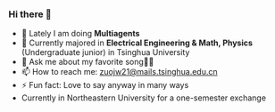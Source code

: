 ### Hi there 👋

- 🔭 Lately I am doing **Multiagents**
- 🌱 Currently majored in  **Electrical Engineering & Math, Physics** (Undergraduate junior) in Tsinghua University
- 💬 Ask me about my favorite song🎤🎼
- 📫 How to reach me: zuojw21@mails.tsinghua.edu.cn
- ⚡ Fun fact: Love to say anyway in many ways
- Currently in Northeastern University for a one-semester exchange

<!--
**Dr-Left/Dr-Left** is a ✨ _special_ ✨ repository because its `README.md` (this file) appears on your GitHub profile.

Here are some ideas to get you started:

- 🔭 I’m currently working on ...
- 🌱 I’m currently learning ...
- 👯 I’m looking to collaborate on ...
- 🤔 I’m looking for help with ...
- 💬 Ask me about ...
- 📫 How to reach me: ...
- 😄 Pronouns: ...
- ⚡ Fun fact: ...
-->
